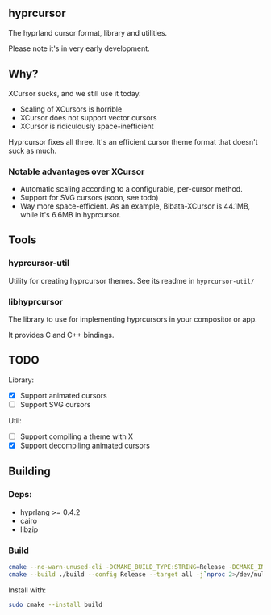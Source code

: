 ## hyprcursor
The hyprland cursor format, library and utilities.

Please note it's in very early development.

## Why?

XCursor sucks, and we still use it today.
 - Scaling of XCursors is horrible
 - XCursor does not support vector cursors
 - XCursor is ridiculously space-inefficient

Hyprcursor fixes all three. It's an efficient cursor theme format that
doesn't suck as much.

### Notable advantages over XCursor
 - Automatic scaling according to a configurable, per-cursor method.
 - Support for SVG cursors (soon, see todo)
 - Way more space-efficient. As an example, Bibata-XCursor is 44.1MB, while it's 6.6MB in hyprcursor.

## Tools

### hyprcursor-util

Utility for creating hyprcursor themes. See its readme in `hyprcursor-util/`

### libhyprcursor

The library to use for implementing hyprcursors in your compositor or app.

It provides C and C++ bindings.

## TODO

Library:
 - [x] Support animated cursors
 - [ ] Support SVG cursors

Util:
 - [ ] Support compiling a theme with X
 - [x] Support decompiling animated cursors

## Building

### Deps:
 - hyprlang >= 0.4.2
 - cairo
 - libzip

### Build
```sh
cmake --no-warn-unused-cli -DCMAKE_BUILD_TYPE:STRING=Release -DCMAKE_INSTALL_PREFIX:PATH=/usr -S . -B ./build
cmake --build ./build --config Release --target all -j`nproc 2>/dev/null || getconf NPROCESSORS_CONF`
```

Install with:
```sh
sudo cmake --install build
```